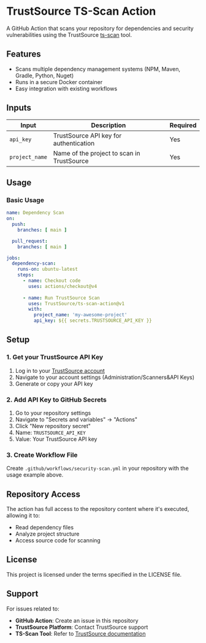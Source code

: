 # TrustSource TS-Scan Action

A GitHub Action that scans your repository for dependencies and security vulnerabilities using the TrustSource [ts-scan](https://github.com/TrustSource/ts-scan) tool.

## Features

- Scans multiple dependency management systems (NPM, Maven, Gradle,  Python, Nuget)
- Runs in a secure Docker container
- Easy integration with existing workflows

## Inputs

| Input | Description | Required |
|-------|-------------|----------|
| `api_key` | TrustSource API key for authentication | Yes |
| `project_name` | Name of the project to scan in TrustSource | Yes |


## Usage

### Basic Usage

```yaml
name: Dependency Scan
on:
  push:
    branches: [ main ]

  pull_request:
    branches: [ main ]

jobs:
  dependency-scan:
    runs-on: ubuntu-latest
    steps:
      - name: Checkout code
        uses: actions/checkout@v4
        
      - name: Run TrustSource Scan
        uses: TrustSource/ts-scan-action@v1
        with:
          project_name: 'my-awesome-project'
          api_key: ${{ secrets.TRUSTSOURCE_API_KEY }}
```

## Setup

### 1. Get your TrustSource API Key

1. Log in to your [TrustSource account](https://app.trustsource.io/)
2. Navigate to your account settings (Administration/Scanners&API Keys)
3. Generate or copy your API key

### 2. Add API Key to GitHub Secrets

1. Go to your repository settings
2. Navigate to "Secrets and variables" → "Actions"
3. Click "New repository secret"
4. Name: `TRUSTSOURCE_API_KEY`
5. Value: Your TrustSource API key

### 3. Create Workflow File

Create `.github/workflows/security-scan.yml` in your repository with the usage example above.


## Repository Access

The action has full access to the repository content where it's executed, allowing it to:
- Read dependency files
- Analyze project structure
- Access source code for scanning

## License

This project is licensed under the terms specified in the LICENSE file.

## Support

For issues related to:
- **GitHub Action**: Create an issue in this repository
- **TrustSource Platform**: Contact TrustSource support
- **TS-Scan Tool**: Refer to [TrustSource documentation](https://trustsource.github.io/ts-scan/)